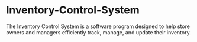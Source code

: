 # Inventory-Control-System
The Inventory Control System is a software program designed to help store owners and managers efficiently track, manage, and update their inventory.
